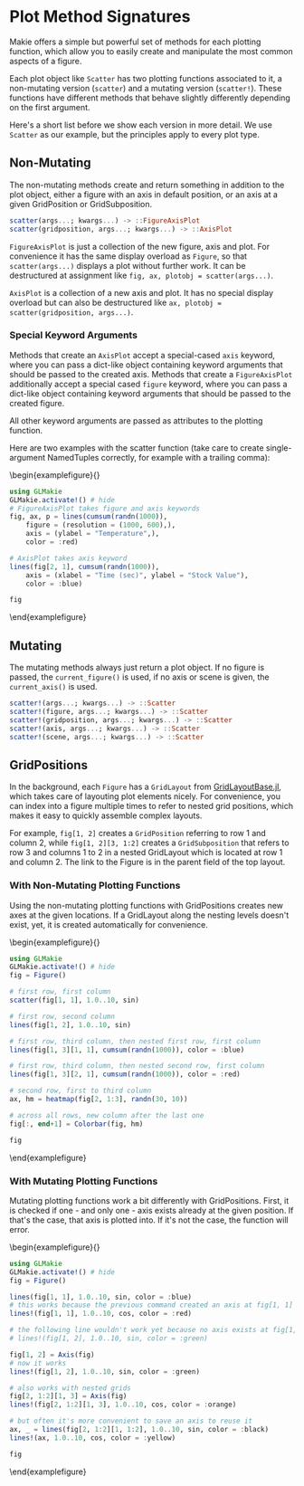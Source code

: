 # Plot Method Signatures

Makie offers a simple but powerful set of methods for each plotting function, which allow you to easily create and manipulate the most common aspects of a figure.

Each plot object like `Scatter` has two plotting functions associated to it, a non-mutating version (`scatter`) and a mutating version (`scatter!`).
These functions have different methods that behave slightly differently depending on the first argument.

Here's a short list before we show each version in more detail.
We use `Scatter` as our example, but the principles apply to every plot type.

## Non-Mutating

The non-mutating methods create and return something in addition to the plot object, either a figure with an axis in default position, or an axis at a given GridPosition or GridSubposition.

```julia
scatter(args...; kwargs...) -> ::FigureAxisPlot
scatter(gridposition, args...; kwargs...) -> ::AxisPlot
```

`FigureAxisPlot` is just a collection of the new figure, axis and plot.
For convenience it has the same display overload as `Figure`, so that `scatter(args...)` displays a plot without further work.
It can be destructured at assignment like `fig, ax, plotobj = scatter(args...)`.

`AxisPlot` is a collection of a new axis and plot.
It has no special display overload but can also be destructured like `ax, plotobj = scatter(gridposition, args...)`.

### Special Keyword Arguments

Methods that create an `AxisPlot` accept a special-cased `axis` keyword, where you can pass a dict-like object containing keyword arguments that should be passed to the created axis.
Methods that create a `FigureAxisPlot` additionally accept a special cased `figure` keyword, where you can pass a dict-like object containing keyword arguments that should be passed to the created figure.

All other keyword arguments are passed as attributes to the plotting function.

Here are two examples with the scatter function (take care to create single-argument NamedTuples correctly, for example with a trailing comma):

\begin{examplefigure}{}
```julia
using GLMakie
GLMakie.activate!() # hide
# FigureAxisPlot takes figure and axis keywords
fig, ax, p = lines(cumsum(randn(1000)),
    figure = (resolution = (1000, 600),),
    axis = (ylabel = "Temperature",),
    color = :red)

# AxisPlot takes axis keyword
lines(fig[2, 1], cumsum(randn(1000)),
    axis = (xlabel = "Time (sec)", ylabel = "Stock Value"),
    color = :blue)

fig
```
\end{examplefigure}

## Mutating

The mutating methods always just return a plot object.
If no figure is passed, the `current_figure()` is used, if no axis or scene is given, the `current_axis()` is used.

```julia
scatter!(args...; kwargs...) -> ::Scatter
scatter!(figure, args...; kwargs...) -> ::Scatter
scatter!(gridposition, args...; kwargs...) -> ::Scatter
scatter!(axis, args...; kwargs...) -> ::Scatter
scatter!(scene, args...; kwargs...) -> ::Scatter
```

## GridPositions

In the background, each `Figure` has a `GridLayout` from [GridLayoutBase.jl](https://github.com/jkrumbiegel/GridLayoutBase.jl), which takes care of layouting plot elements nicely.
For convenience, you can index into a figure multiple times to refer to nested grid positions, which makes it easy to quickly assemble complex layouts.

For example, `fig[1, 2]` creates a `GridPosition` referring to row 1 and column 2, while `fig[1, 2][3, 1:2]` creates a `GridSubposition` that refers to row 3 and columns 1 to 2 in a nested GridLayout which is located at row 1 and column 2.
The link to the Figure is in the parent field of the top layout.

### With Non-Mutating Plotting Functions

Using the non-mutating plotting functions with GridPositions creates new axes at the given locations.
If a GridLayout along the nesting levels doesn't exist, yet, it is created automatically for convenience.

\begin{examplefigure}{}
```julia
using GLMakie
GLMakie.activate!() # hide
fig = Figure()

# first row, first column
scatter(fig[1, 1], 1.0..10, sin)

# first row, second column
lines(fig[1, 2], 1.0..10, sin)

# first row, third column, then nested first row, first column
lines(fig[1, 3][1, 1], cumsum(randn(1000)), color = :blue)

# first row, third column, then nested second row, first column
lines(fig[1, 3][2, 1], cumsum(randn(1000)), color = :red)

# second row, first to third column
ax, hm = heatmap(fig[2, 1:3], randn(30, 10))

# across all rows, new column after the last one
fig[:, end+1] = Colorbar(fig, hm)

fig
```
\end{examplefigure}

### With Mutating Plotting Functions

Mutating plotting functions work a bit differently with GridPositions.
First, it is checked if one - and only one - axis exists already at the given position.
If that's the case, that axis is plotted into.
If it's not the case, the function will error.

\begin{examplefigure}{}
```julia
using GLMakie
GLMakie.activate!() # hide
fig = Figure()

lines(fig[1, 1], 1.0..10, sin, color = :blue)
# this works because the previous command created an axis at fig[1, 1]
lines!(fig[1, 1], 1.0..10, cos, color = :red)

# the following line wouldn't work yet because no axis exists at fig[1, 2]
# lines!(fig[1, 2], 1.0..10, sin, color = :green)

fig[1, 2] = Axis(fig)
# now it works
lines!(fig[1, 2], 1.0..10, sin, color = :green)

# also works with nested grids
fig[2, 1:2][1, 3] = Axis(fig)
lines!(fig[2, 1:2][1, 3], 1.0..10, cos, color = :orange)

# but often it's more convenient to save an axis to reuse it
ax, _ = lines(fig[2, 1:2][1, 1:2], 1.0..10, sin, color = :black)
lines!(ax, 1.0..10, cos, color = :yellow)

fig
```
\end{examplefigure}

